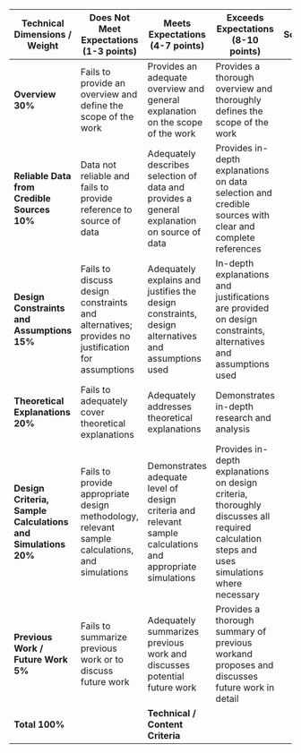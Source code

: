 | Technical Dimensions / Weight                                | Does Not Meet Expectations (1-3 points)                                                         | Meets Expectations (4-7 points)                                                                             | Exceeds Expectations (8-10 points)                                                                                                          | Score |
|--------------------------------------------------------------|-------------------------------------------------------------------------------------------------|-------------------------------------------------------------------------------------------------------------|---------------------------------------------------------------------------------------------------------------------------------------------|-------|
| **Overview 30%**                                             | Fails to provide an overview and define the scope of the work                                   | Provides an adequate overview and general explanation on the scope of the work                              | Provides a thorough overview and thoroughly defines the scope of the work                                                                   |       |
| **Reliable Data from Credible Sources 10%**                  | Data not reliable and fails to provide reference to source of data                              | Adequately describes selection of data and provides a general explanation on source of data                 | Provides in-depth explanations on data selection and credible sources with clear and complete references                                    |       |
| **Design Constraints and Assumptions 15%**                   | Fails to discuss design constraints and alternatives; provides no justification for assumptions | Adequately explains and justifies the design constraints, design alternatives and assumptions used          | In-depth explanations and justifications are provided on design constraints, alternatives and assumptions used                              |       |
| **Theoretical Explanations 20%**                             | Fails to adequately cover theoretical explanations                                              | Adequately addresses theoretical explanations                                                               | Demonstrates in-depth research and analysis                                                                                                 |       |
| **Design Criteria, Sample Calculations and Simulations 20%** | Fails to provide appropriate design methodology, relevant sample calculations, and simulations  | Demonstrates adequate level of design criteria and relevant sample calculations and appropriate simulations | Provides in-depth explanations on design criteria, thoroughly discusses all required calculation steps and uses simulations where necessary |       |
| **Previous Work / Future Work 5%**                           | Fails to summarize previous work or to discuss future work                                      | Adequately summarizes previous work and discusses potential future work                                     | Provides a thorough summary of previous workand proposes and discusses future work in detail                                                |       |
| **Total 100%**                                               |                                                                                                 | **Technical / Content Criteria**                                                                            |                                                                                                                                             |       |

